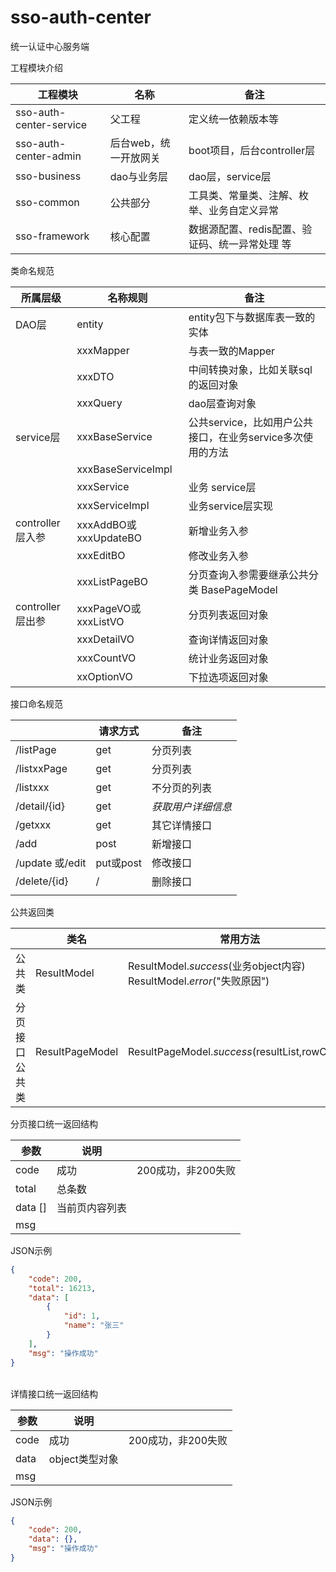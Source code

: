 # sso-auth-center

统一认证中心服务端


工程模块介绍

| **工程模块** | **名称** | **备注** |
| --- | --- | --- |
| sso-auth-center-service | 父工程 | 定义统一依赖版本等 |
| sso-auth-center-admin | 后台web，统一开放网关 | boot项目，后台controller层 |
| sso-business | dao与业务层 | dao层，service层 |
| sso-common  | 公共部分 | 工具类、常量类、注解、枚举、业务自定义异常 |
| sso-framework | 核心配置 | 数据源配置、redis配置、验证码、统一异常处理 等 |



类命名规范<br />

| **所属层级** | **名称规则** | **备注** |
| --- | --- | --- |
| DAO层 | entity | entity包下与数据库表一致的实体 |
|  | xxxMapper | 与表一致的Mapper |
|  | xxxDTO | 中间转换对象，比如关联sql的返回对象 |
|  | xxxQuery | dao层查询对象 |
| service层 | xxxBaseService | 公共service，比如用户公共接口，在业务service多次使用的方法 |
|  | xxxBaseServiceImpl |  |
|  | xxxService | 业务 service层 |
|  | xxxServiceImpl | 业务service层实现 |
| controller层入参 | xxxAddBO或xxxUpdateBO | 新增业务入参 |
|  | xxxEditBO | 修改业务入参 |
|  | xxxListPageBO | 分页查询入参需要继承公共分类 BasePageModel |
| controller层出参 | xxxPageVO或xxxListVO | 分页列表返回对象 |
|  | xxxDetailVO | 查询详情返回对象 |
|  | xxxCountVO | 统计业务返回对象 |
|  | xxOptionVO | 下拉选项返回对象 |




接口命名规范<br />

|  | **请求方式** | **备注** |
| --- | --- | --- |
| /listPage | get |  分页列表 |
| /listxxPage | get |  分页列表 |
| /listxxx | get | 不分页的列表 |
| /detail/{id} | get | _获取用户详细信息_ |
| /getxxx | get | 其它详情接口 |
| /add | post | 新增接口 |
| /update 或/edit | put或post | 修改接口 |
| /delete/{id} | / | 删除接口 |
|  |  |  |

公共返回类<br />

|  | **类名** | **常用方法** |
| --- | --- | --- |
| 公共类 | ResultModel | ResultModel._success_(业务object内容)<br />ResultModel._error_("失败原因") |
| 分页接口公共类 | ResultPageModel | ResultPageModel._success_(resultList,rowCount) |


分页接口统一返回结构<br />

| **参数** | **说明** |  |
| --- | --- | --- |
| code | 成功 | 200成功，非200失败 |
| total | 总条数 |  |
| data [] | 当前页内容列表 |  |
| msg |  |  |

JSON示例<br />

```json
{
    "code": 200,
    "total": 16213,
    "data": [
        {
            "id": 1,
            "name": "张三"
        }
    ],
    "msg": "操作成功"
}
```

<br />详情接口统一返回结构

| **参数** | **说明** |  |
| --- | --- | --- |
| code | 成功 | 200成功，非200失败 |
| data | object类型对象 |  |
| msg |  |  |

JSON示例<br />

```json
{
    "code": 200,
    "data": {},
    "msg": "操作成功"
}
```
